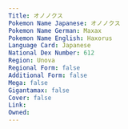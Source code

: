 ```yaml
---
﻿Title: オノノクス
Pokemon Name Japanese: オノノクス
Pokemon Name German: Maxax
Pokemon Name English: Haxorus
Language Card: Japanese
National Dex Number: 612
Region: Unova
Regional Form: false
Additional Form: false
Mega: false
Gigantamax: false
Cover: false
Link: 
Owned: 
---
```

